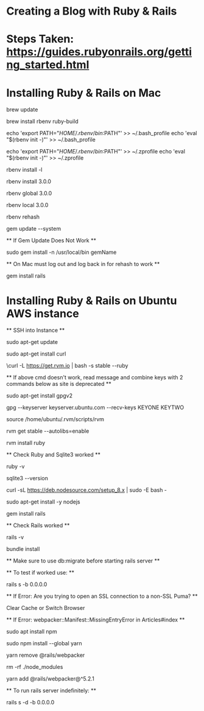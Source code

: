 # Creating a Blog with Ruby & Rails
# Steps Taken: https://guides.rubyonrails.org/getting_started.html
# Installing Ruby & Rails on Mac
brew update

brew install rbenv ruby-build

echo 'export PATH="$HOME/.rbenv/bin:$PATH"' >> ~/.bash_profile echo 'eval "$(rbenv init -)"' >> ~/.bash_profile

echo 'export PATH="$HOME/.rbenv/bin:$PATH"' >> ~/.zprofile echo 'eval "$(rbenv init -)"' >> ~/.zprofile

rbenv install -l

rbenv install 3.0.0

rbenv global 3.0.0

rbenv local 3.0.0

rbenv rehash

gem update --system 

** If Gem Update Does Not Work **

sudo gem install -n /usr/local/bin gemName 

** On Mac must log out and log back in for rehash to work **

gem install rails

# Installing Ruby & Rails on Ubuntu AWS instance
** SSH into Instance **

sudo apt-get update

sudo apt-get install curl

\curl -L https://get.rvm.io | bash -s stable --ruby

** If above cmd doesn't work, read message and combine keys with 2 commands below as site is deprecated **

sudo apt-get install gpgv2

gpg --keyserver keyserver.ubuntu.com --recv-keys KEYONE KEYTWO

source /home/ubuntu/.rvm/scripts/rvm

rvm get stable --autolibs=enable

rvm install ruby

** Check Ruby and Sqlite3 worked **

ruby -v

sqlite3 --version

curl -sL https://deb.nodesource.com/setup_8.x | sudo -E bash -

sudo apt-get install -y nodejs

gem install rails

** Check Rails worked **

rails -v

bundle install

** Make sure to use db:migrate before starting rails server **

** To test if worked use: **

rails s -b 0.0.0.0

** If Error: Are you trying to open an SSL connection to a non-SSL Puma? **

Clear Cache or Switch Browser

** If Error: webpacker::Manifest::MissingEntryError in Articles#index **

sudo apt install npm

sudo npm install --global yarn

yarn remove @rails/webpacker

rm -rf ./node_modules

yarn add @rails/webpacker@^5.2.1

** To run rails server indefinitely: **

rails s -d -b 0.0.0.0
